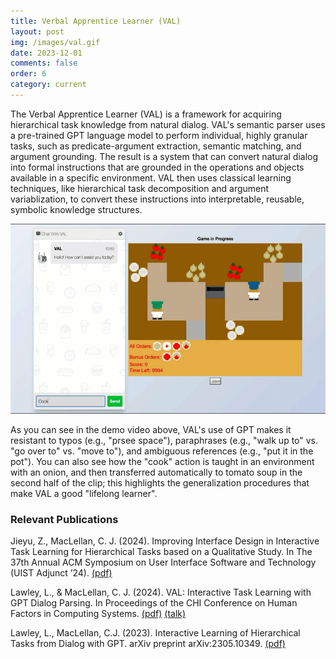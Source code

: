 ```yaml
---
title: Verbal Apprentice Learner (VAL)
layout: post
img: /images/val.gif
date: 2023-12-01
comments: false
order: 6
category: current
---
```


The Verbal Apprentice Learner (VAL) is a framework for acquiring hierarchical task knowledge from natural dialog. VAL's semantic parser uses a pre-trained GPT language model to perform individual, highly granular tasks, such as predicate-argument extraction, semantic matching, and argument grounding. The result is a system that can convert natural dialog into formal instructions that are grounded in the operations and objects available in a specific environment. VAL then uses classical learning techniques, like hierarchical task decomposition and argument variablization, to convert these instructions into interpretable, reusable, symbolic knowledge structures.

![val-demo]

As you can see in the demo video above, VAL's use of GPT makes it resistant to typos (e.g., "prsee space"), paraphrases (e.g., "walk up to" vs. "go over to" vs. "move to"), and ambiguous references (e.g., "put it in the pot"). You can also see how the "cook" action is taught in an environment with an onion, and then transferred automatically to tomato soup in the second half of the clip; this highlights the generalization procedures that make VAL a good "lifelong learner".

### Relevant Publications

Jieyu, Z., MacLellan, C. J. (2024). Improving Interface Design in Interactive Task Learning for Hierarchical Tasks based on a Qualitative Study. In The 37th Annual ACM Symposium on User Interface Software and Technology (UIST Adjunct ’24). [(pdf)][jieyu-uist-24]

Lawley, L., & MacLellan, C. J. (2024). VAL: Interactive Task Learning with GPT Dialog Parsing. In Proceedings of the CHI Conference on Human Factors in Computing Systems. [(pdf)][lawley-chi-24] [(talk)][lawley-chi-24-vid]

Lawley, L., MacLellan, C.J. (2023). Interactive Learning of Hierarchical Tasks from Dialog with GPT. arXiv preprint arXiv:2305.10349. [(pdf)][lawley-maclellan-2023]

[val-demo]: ../images/val.gif
[lawley-chi-24]: https://dl.acm.org/doi/10.1145/3613904.3641915
[lawley-chi-24-vid]: https://dl.acm.org/doi/10.1145/3613904.3641915#sec-supp
[lawley-maclellan-2023]: https://arxiv.org/pdf/2305.10349.pdf
[jieyu-uist-24]: https://dl.acm.org/doi/10.1145/3672539.3686326
